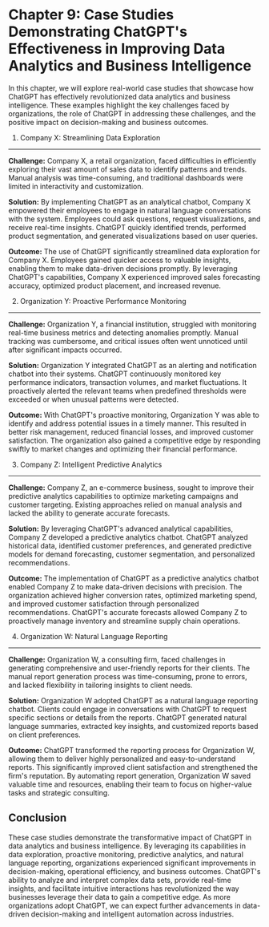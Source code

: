 Chapter 9: Case Studies Demonstrating ChatGPT's Effectiveness in Improving Data Analytics and Business Intelligence
===================================================================================================================

In this chapter, we will explore real-world case studies that showcase how ChatGPT has effectively revolutionized data analytics and business intelligence. These examples highlight the key challenges faced by organizations, the role of ChatGPT in addressing these challenges, and the positive impact on decision-making and business outcomes.

1. Company X: Streamlining Data Exploration
-------------------------------------------

**Challenge:** Company X, a retail organization, faced difficulties in efficiently exploring their vast amount of sales data to identify patterns and trends. Manual analysis was time-consuming, and traditional dashboards were limited in interactivity and customization.

**Solution:** By implementing ChatGPT as an analytical chatbot, Company X empowered their employees to engage in natural language conversations with the system. Employees could ask questions, request visualizations, and receive real-time insights. ChatGPT quickly identified trends, performed product segmentation, and generated visualizations based on user queries.

**Outcome:** The use of ChatGPT significantly streamlined data exploration for Company X. Employees gained quicker access to valuable insights, enabling them to make data-driven decisions promptly. By leveraging ChatGPT's capabilities, Company X experienced improved sales forecasting accuracy, optimized product placement, and increased revenue.

2. Organization Y: Proactive Performance Monitoring
---------------------------------------------------

**Challenge:** Organization Y, a financial institution, struggled with monitoring real-time business metrics and detecting anomalies promptly. Manual tracking was cumbersome, and critical issues often went unnoticed until after significant impacts occurred.

**Solution:** Organization Y integrated ChatGPT as an alerting and notification chatbot into their systems. ChatGPT continuously monitored key performance indicators, transaction volumes, and market fluctuations. It proactively alerted the relevant teams when predefined thresholds were exceeded or when unusual patterns were detected.

**Outcome:** With ChatGPT's proactive monitoring, Organization Y was able to identify and address potential issues in a timely manner. This resulted in better risk management, reduced financial losses, and improved customer satisfaction. The organization also gained a competitive edge by responding swiftly to market changes and optimizing their financial performance.

3. Company Z: Intelligent Predictive Analytics
----------------------------------------------

**Challenge:** Company Z, an e-commerce business, sought to improve their predictive analytics capabilities to optimize marketing campaigns and customer targeting. Existing approaches relied on manual analysis and lacked the ability to generate accurate forecasts.

**Solution:** By leveraging ChatGPT's advanced analytical capabilities, Company Z developed a predictive analytics chatbot. ChatGPT analyzed historical data, identified customer preferences, and generated predictive models for demand forecasting, customer segmentation, and personalized recommendations.

**Outcome:** The implementation of ChatGPT as a predictive analytics chatbot enabled Company Z to make data-driven decisions with precision. The organization achieved higher conversion rates, optimized marketing spend, and improved customer satisfaction through personalized recommendations. ChatGPT's accurate forecasts allowed Company Z to proactively manage inventory and streamline supply chain operations.

4. Organization W: Natural Language Reporting
---------------------------------------------

**Challenge:** Organization W, a consulting firm, faced challenges in generating comprehensive and user-friendly reports for their clients. The manual report generation process was time-consuming, prone to errors, and lacked flexibility in tailoring insights to client needs.

**Solution:** Organization W adopted ChatGPT as a natural language reporting chatbot. Clients could engage in conversations with ChatGPT to request specific sections or details from the reports. ChatGPT generated natural language summaries, extracted key insights, and customized reports based on client preferences.

**Outcome:** ChatGPT transformed the reporting process for Organization W, allowing them to deliver highly personalized and easy-to-understand reports. This significantly improved client satisfaction and strengthened the firm's reputation. By automating report generation, Organization W saved valuable time and resources, enabling their team to focus on higher-value tasks and strategic consulting.

Conclusion
----------

These case studies demonstrate the transformative impact of ChatGPT in data analytics and business intelligence. By leveraging its capabilities in data exploration, proactive monitoring, predictive analytics, and natural language reporting, organizations experienced significant improvements in decision-making, operational efficiency, and business outcomes. ChatGPT's ability to analyze and interpret complex data sets, provide real-time insights, and facilitate intuitive interactions has revolutionized the way businesses leverage their data to gain a competitive edge. As more organizations adopt ChatGPT, we can expect further advancements in data-driven decision-making and intelligent automation across industries.
